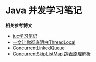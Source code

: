 # Java 并发学习笔记



**相关参考博文** 
- [juc学习笔记](https://github.com/Seazean/JavaNote/blob/main/Prog.md)
- [一文让你彻底明白ThreadLocal](https://blog.csdn.net/feichitianxia/article/details/110495764)
- [ConcurrentLinkedQueue](https://www.jianshu.com/p/231caf90f30b)
- [ConcurrentSkipListMap 跳表原理解析](https://my.oschina.net/u/3768341/blog/3135659)
